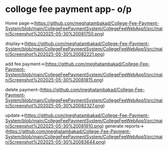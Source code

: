 # colloge fee payment app- o/p

Home page->(https://github.com/meghatambakad/College-Fee-Payment-System/blob/main/CollegeFeePaymentSystem/CollegeFeeWebApp1/src/main/Screenshot%202025-05-30%20081750.png)

display->(https://github.com/meghatambakad/College-Fee-Payment-System/blob/main/CollegeFeePaymentSystem/CollegeFeeWebApp1/src/main/Screenshot%202025-05-30%20082221.png)

add fee payment->(https://github.com/meghatambakad/College-Fee-Payment-System/blob/main/CollegeFeePaymentSystem/CollegeFeeWebApp1/src/main/Screenshot%202025-05-30%20081815.png)

delete payment-(https://github.com/meghatambakad/College-Fee-Payment-System/blob/main/CollegeFeePaymentSystem/CollegeFeeWebApp1/src/main/Screenshot%202025-05-30%20082327.png)

update->(https://github.com/meghatambakad/College-Fee-Payment-System/blob/main/CollegeFeePaymentSystem/CollegeFeeWebApp1/src/main/Screenshot%202025-05-30%20081910.png)
generate reports->(https://github.com/meghatambakad/College-Fee-Payment-System/blob/main/CollegeFeePaymentSystem/CollegeFeeWebApp1/src/main/Screenshot%202025-05-30%20083644.png)

